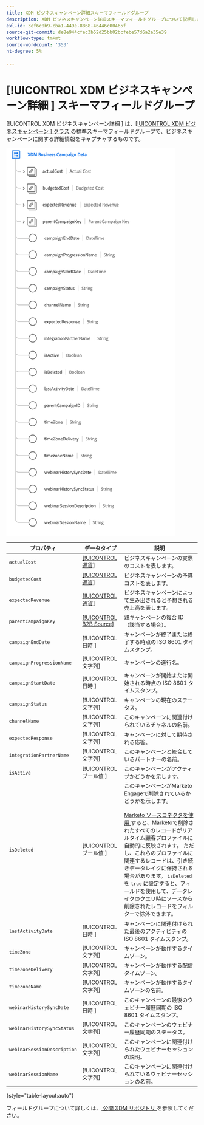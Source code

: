 ```yaml
---
title: XDM ビジネスキャンペーン詳細スキーマフィールドグループ
description: XDM ビジネスキャンペーン詳細スキーマフィールドグループについて説明します。
exl-id: 3ef6c0b9-cba1-449e-8868-46446c00465f
source-git-commit: de8e944cfec3b52d25bb02bcfebe57d6a2a35e39
workflow-type: tm+mt
source-wordcount: '353'
ht-degree: 5%

---
```


# [!UICONTROL XDM ビジネスキャンペーン詳細 ] スキーマフィールドグループ

[!UICONTROL XDM ビジネスキャンペーン詳細 ] は、[[!UICONTROL XDM ビジネスキャンペーン ] クラス ](../../classes/b2b/business-campaign.md) の標準スキーマフィールドグループで、ビジネスキャンペーンに関する詳細情報をキャプチャするものです。

![UI に表示される XDM ビジネスキャンペーン詳細フィールドグループの構造 ](../../images/field-groups/b2b/business-campaign-details.png)

| プロパティ | データタイプ | 説明 |
| --- | --- | --- |
| `actualCost` | [[!UICONTROL 通貨]](../../data-types/currency.md) | ビジネスキャンペーンの実際のコストを表します。 |
| `budgetedCost` | [[!UICONTROL 通貨]](../../data-types/currency.md) | ビジネスキャンペーンの予算コストを表します。 |
| `expectedRevenue` | [[!UICONTROL 通貨]](../../data-types/currency.md) | ビジネスキャンペーンによって生み出されると予想される売上高を表します。 |
| `parentCampaignKey` | [[!UICONTROL B2B Source]](../../data-types/b2b-source.md) | 親キャンペーンの複合 ID （該当する場合）。 |
| `campaignEndDate` | [!UICONTROL  日時 ] | キャンペーンが終了または終了する時点の ISO 8601 タイムスタンプ。 |
| `campaignProgressionName` | [!UICONTROL 文字列] | キャンペーンの進行名。 |
| `campaignStartDate` | [!UICONTROL  日時 ] | キャンペーンが開始または開始される時点の ISO 8601 タイムスタンプ。 |
| `campaignStatus` | [!UICONTROL 文字列] | キャンペーンの現在のステータス。 |
| `channelName` | [!UICONTROL 文字列] | このキャンペーンに関連付けられているチャネルの名前。 |
| `expectedResponse` | [!UICONTROL 文字列] | キャンペーンに対して期待される応答。 |
| `integrationPartnerName` | [!UICONTROL 文字列] | このキャンペーンと統合しているパートナーの名前。 |
| `isActive` | [!UICONTROL  ブール値 ] | このキャンペーンがアクティブかどうかを示します。 |
| `isDeleted` | [!UICONTROL  ブール値 ] | このキャンペーンがMarketo Engageで削除されているかどうかを示します。<br><br>[Marketo ソースコネクタを使用 ](../../../sources/connectors/adobe-applications/marketo/marketo.md) すると、Marketoで削除されたすべてのレコードがリアルタイム顧客プロファイルに自動的に反映されます。 ただし、これらのプロファイルに関連するレコードは、引き続きデータレイクに保持される場合があります。 `isDeleted` を `true` に設定すると、フィールドを使用して、データレイクのクエリ時にソースから削除されたレコードをフィルターで除外できます。 |
| `lastActivityDate` | [!UICONTROL  日時 ] | キャンペーンに関連付けられた最後のアクティビティの ISO 8601 タイムスタンプ。 |
| `timeZone` | [!UICONTROL 文字列] | キャンペーンが動作するタイムゾーン。 |
| `timeZoneDelivery` | [!UICONTROL 文字列] | キャンペーンが動作する配信タイムゾーン。 |
| `timeZoneName` | [!UICONTROL 文字列] | キャンペーンが動作するタイムゾーンの名前。 |
| `webinarHistorySyncDate` | [!UICONTROL  日時 ] | このキャンペーンの最後のウェビナー履歴同期の ISO 8601 タイムスタンプ。 |
| `webinarHistorySyncStatus` | [!UICONTROL 文字列] | このキャンペーンのウェビナー履歴同期のステータス。 |
| `webinarSessionDescription` | [!UICONTROL 文字列] | このキャンペーンに関連付けられたウェビナーセッションの説明。 |
| `webinarSessionName` | [!UICONTROL 文字列] | このキャンペーンに関連付けられているウェビナーセッションの名前。 |

{style="table-layout:auto"}

フィールドグループについて詳しくは、[ 公開 XDM リポジトリ ](https://github.com/adobe/xdm/blob/master/components/fieldgroups/campaign/campaign-details.schema.json) を参照してください。
